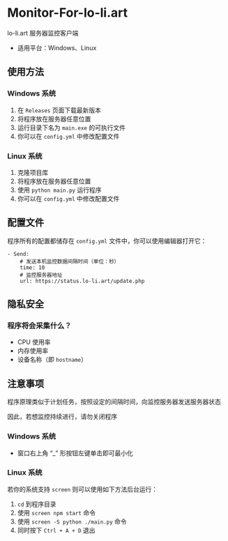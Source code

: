 # Monitor-For-lo-li.art
 lo-li.art 服务器监控客户端
* 适用平台：Windows、Linux

## 使用方法

###  Windows 系统
1. 在 `Releases` 页面下载最新版本
2. 将程序放在服务器任意位置
3. 运行目录下名为 `main.exe` 的可执行文件
4. 你可以在 `config.yml` 中修改配置文件

### Linux 系统
1. 克隆项目库
2. 将程序放在服务器任意位置
3. 使用 `python main.py` 运行程序
4. 你可以在 `config.yml` 中修改配置文件

## 配置文件
程序所有的配置都储存在 `config.yml` 文件中，你可以使用编辑器打开它：
```
- Send:
    # 发送本机监控数据间隔时间（单位：秒）
    time: 10
    # 监控服务器地址
    url: https://status.lo-li.art/update.php
```

## 隐私安全
### 程序将会采集什么？
* CPU 使用率
* 内存使用率
* 设备名称（即 `hostname`）

## 注意事项
程序原理类似于计划任务，按照设定的间隔时间，向监控服务器发送服务器状态

因此，若想监控持续进行，请勿关闭程序

### Windows 系统
* 窗口右上角 “_” 形按钮左键单击即可最小化

### Linux 系统
若你的系统支持 `screen` 则可以使用如下方法后台运行：
1. `cd` 到程序目录
2. 使用 `screen npm start` 命令
3. 使用 `screen -S python ./main.py` 命令
4. 同时按下 `Ctrl + A + D` 退出
